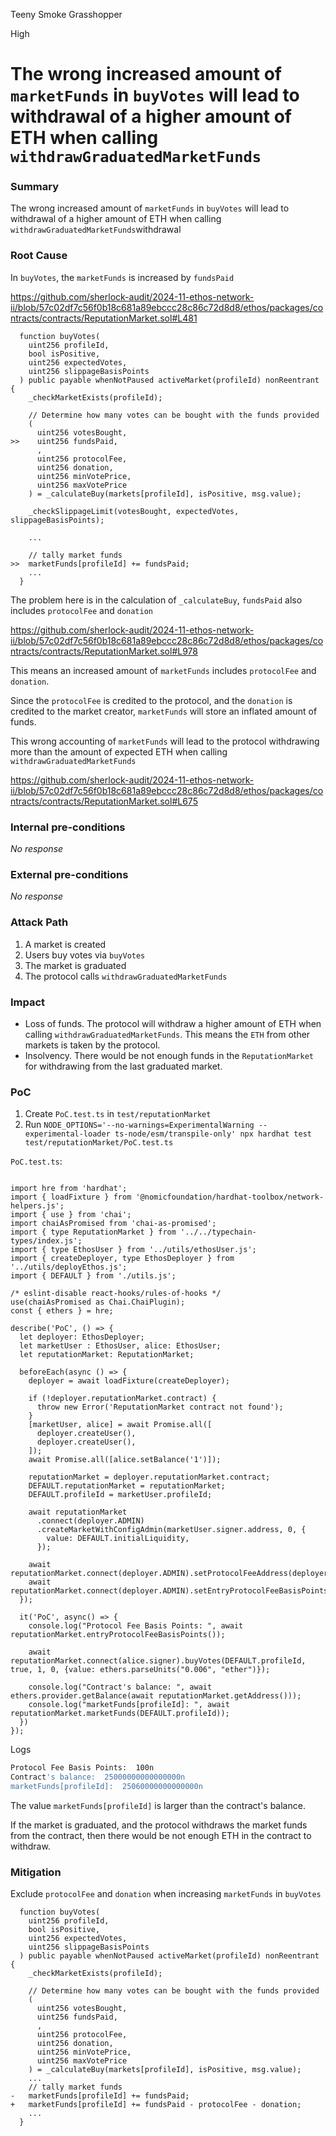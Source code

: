 Teeny Smoke Grasshopper

High

# The wrong increased amount of `marketFunds` in `buyVotes` will lead to withdrawal of a higher amount of ETH when calling `withdrawGraduatedMarketFunds`

### Summary

The wrong increased amount of `marketFunds` in `buyVotes` will lead to withdrawal of a higher amount of ETH when calling `withdrawGraduatedMarketFunds`withdrawal

### Root Cause

In `buyVotes`, the `marketFunds` is increased by `fundsPaid`

https://github.com/sherlock-audit/2024-11-ethos-network-ii/blob/57c02df7c56f0b18c681a89ebccc28c86c72d8d8/ethos/packages/contracts/contracts/ReputationMarket.sol#L481

```solidity
  function buyVotes(
    uint256 profileId,
    bool isPositive,
    uint256 expectedVotes,
    uint256 slippageBasisPoints
  ) public payable whenNotPaused activeMarket(profileId) nonReentrant {
    _checkMarketExists(profileId);

    // Determine how many votes can be bought with the funds provided
    (
      uint256 votesBought,
>>    uint256 fundsPaid,
      ,
      uint256 protocolFee,
      uint256 donation,
      uint256 minVotePrice,
      uint256 maxVotePrice
    ) = _calculateBuy(markets[profileId], isPositive, msg.value);

    _checkSlippageLimit(votesBought, expectedVotes, slippageBasisPoints);

    ...

    // tally market funds
>>  marketFunds[profileId] += fundsPaid;
    ...
  }
```

The problem here is in the calculation of `_calculateBuy`, `fundsPaid` also includes `protocolFee` and `donation`

https://github.com/sherlock-audit/2024-11-ethos-network-ii/blob/57c02df7c56f0b18c681a89ebccc28c86c72d8d8/ethos/packages/contracts/contracts/ReputationMarket.sol#L978

This means an increased amount of `marketFunds` includes `protocolFee` and `donation`.

Since the `protocolFee` is credited to the protocol, and the `donation` is credited to the market creator, `marketFunds` will store an inflated amount of funds.

This wrong accounting of `marketFunds` will lead to the protocol withdrawing more than the amount of expected ETH when calling `withdrawGraduatedMarketFunds`

https://github.com/sherlock-audit/2024-11-ethos-network-ii/blob/57c02df7c56f0b18c681a89ebccc28c86c72d8d8/ethos/packages/contracts/contracts/ReputationMarket.sol#L675

### Internal pre-conditions

_No response_

### External pre-conditions

_No response_

### Attack Path

1. A market is created
2. Users buy votes via `buyVotes`
3. The market is graduated
4. The protocol calls `withdrawGraduatedMarketFunds`

### Impact

- Loss of funds. The protocol will withdraw a higher amount of ETH when calling `withdrawGraduatedMarketFunds`. This means the `ETH` from other markets is taken by the protocol.
- Insolvency. There would be not enough funds in the `ReputationMarket` for withdrawing from the last graduated market.

### PoC

1. Create `PoC.test.ts` in `test/reputationMarket`
2. Run `NODE_OPTIONS='--no-warnings=ExperimentalWarning --experimental-loader ts-node/esm/transpile-only' npx hardhat test test/reputationMarket/PoC.test.ts`

`PoC.test.ts`:

```solidity

import hre from 'hardhat';
import { loadFixture } from '@nomicfoundation/hardhat-toolbox/network-helpers.js';
import { use } from 'chai';
import chaiAsPromised from 'chai-as-promised';
import { type ReputationMarket } from '../../typechain-types/index.js';
import { type EthosUser } from '../utils/ethosUser.js';
import { createDeployer, type EthosDeployer } from '../utils/deployEthos.js';
import { DEFAULT } from './utils.js';

/* eslint-disable react-hooks/rules-of-hooks */
use(chaiAsPromised as Chai.ChaiPlugin);
const { ethers } = hre;

describe('PoC', () => {
  let deployer: EthosDeployer;
  let marketUser : EthosUser, alice: EthosUser;
  let reputationMarket: ReputationMarket;

  beforeEach(async () => {
    deployer = await loadFixture(createDeployer);

    if (!deployer.reputationMarket.contract) {
      throw new Error('ReputationMarket contract not found');
    }
    [marketUser, alice] = await Promise.all([
      deployer.createUser(),
      deployer.createUser(),
    ]);
    await Promise.all([alice.setBalance('1')]);

    reputationMarket = deployer.reputationMarket.contract;
    DEFAULT.reputationMarket = reputationMarket;
    DEFAULT.profileId = marketUser.profileId;

    await reputationMarket
      .connect(deployer.ADMIN)
      .createMarketWithConfigAdmin(marketUser.signer.address, 0, {
        value: DEFAULT.initialLiquidity,
      });

    await reputationMarket.connect(deployer.ADMIN).setProtocolFeeAddress(deployer.ADMIN.getAddress());
    await reputationMarket.connect(deployer.ADMIN).setEntryProtocolFeeBasisPoints(100n);
  });

  it('PoC', async() => {
    console.log("Protocol Fee Basis Points: ", await reputationMarket.entryProtocolFeeBasisPoints());

    await reputationMarket.connect(alice.signer).buyVotes(DEFAULT.profileId, true, 1, 0, {value: ethers.parseUnits("0.006", "ether")});
    
    console.log("Contract's balance: ", await ethers.provider.getBalance(await reputationMarket.getAddress()));
    console.log("marketFunds[profileId]: ", await reputationMarket.marketFunds(DEFAULT.profileId));
  })
});
```

Logs

```bash
Protocol Fee Basis Points:  100n
Contract's balance:  25000000000000000n
marketFunds[profileId]:  25060000000000000n
```

The value `marketFunds[profileId]` is larger than the contract's balance.

If the market is graduated, and the protocol withdraws the market funds from the contract, then there would be not enough ETH in the contract to withdraw.

### Mitigation

Exclude `protocolFee` and `donation` when increasing `marketFunds` in `buyVotes`

```solidity
  function buyVotes(
    uint256 profileId,
    bool isPositive,
    uint256 expectedVotes,
    uint256 slippageBasisPoints
  ) public payable whenNotPaused activeMarket(profileId) nonReentrant {
    _checkMarketExists(profileId);

    // Determine how many votes can be bought with the funds provided
    (
      uint256 votesBought,
      uint256 fundsPaid,
      ,
      uint256 protocolFee,
      uint256 donation,
      uint256 minVotePrice,
      uint256 maxVotePrice
    ) = _calculateBuy(markets[profileId], isPositive, msg.value);
    ...
    // tally market funds
-   marketFunds[profileId] += fundsPaid;
+   marketFunds[profileId] += fundsPaid - protocolFee - donation;
    ...
  }
```